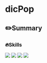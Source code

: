 # dicPop

## ✏️Summary
### 🔥Skills
<div>
  <p>
    <img src="https://img.shields.io/badge/Springboot-00ff61?style=flat-square&logo=springboot&logoColor=2e9904"/>
    <img src="https://img.shields.io/badge/React-57BDD9?style=flat-square&logo=React&logoColor=0F3CFF"/>
    <img src="https://img.shields.io/badge/Java-red?style=flat-square&logo=Java&logoColor=black"/>
    <img src="https://img.shields.io/badge/JS-F3FF35?style=flat-square&logo=Javascript&logoColor=black"/>
  </p>
</div>
